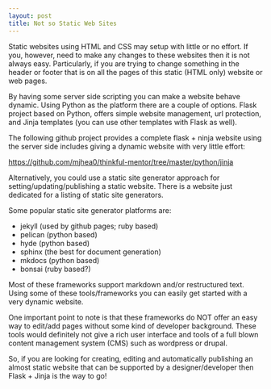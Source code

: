 ```yaml
---
layout: post
title: Not so Static Web Sites
---
```


Static websites using HTML and CSS may setup with little or no effort. If you, however, need to make any changes to these websites then it is not always easy. Particularly, if you are trying to change something in the header or footer that is on all the pages of this static (HTML only) website or web pages.

By having some server side scripting you can make a website behave dynamic. Using Python as the platform there are a couple of options. Flask project based on Python, offers simple website management, url protection, and Jinja templates (you can use other templates with Flask as well).

The following github project provides a complete flask + ninja website using the server side includes giving a dynamic website with very little effort:

https://github.com/mjhea0/thinkful-mentor/tree/master/python/jinja

Alternatively, you could use a static site generator approach for setting/updating/publishing a static website. There is a website just dedicated for a listing of static site generators.  

Some popular static site generator platforms are:

- jekyll (used by github pages; ruby based)
- pelican (python based)
- hyde (python based)
- sphinx (the best for document generation)
- mkdocs (python based)
- bonsai (ruby based?)

Most of these frameworks support markdown and/or restructured text. Using some of these tools/frameworks you can easily get started with a very dynamic website.

One important point to note is that these frameworks do NOT offer an easy way to edit/add pages without some kind of developer background. These tools would definitely not give a rich user interface and tools of a full blown content management system (CMS) such as wordpress or drupal.

So, if you are looking for creating, editing and automatically publishing an almost static website that can be supported by a designer/developer then Flask + Jinja is the way to go! 


